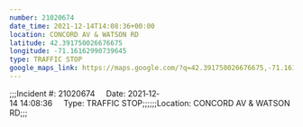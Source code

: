 ```yaml
---
number: 21020674
date_time: 2021-12-14T14:08:36+00:00
location: CONCORD AV & WATSON RD
latitude: 42.391750026676675
longitude: -71.16162990739645
type: TRAFFIC STOP
google_maps_link: https://maps.google.com/?q=42.391750026676675,-71.16162990739645
---
```


;;;Incident #: 21020674     Date: 2021‐12‐14 14:08:36     Type: TRAFFIC STOP;;;;;;Location: CONCORD AV & WATSON RD;;;
